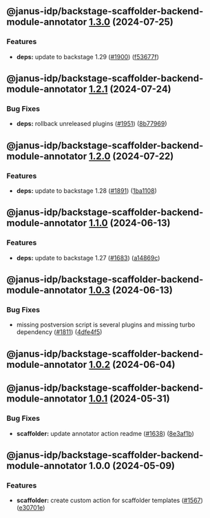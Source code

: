## @janus-idp/backstage-scaffolder-backend-module-annotator [1.3.0](https://github.com/janus-idp/backstage-plugins/compare/@janus-idp/backstage-scaffolder-backend-module-annotator@1.2.1...@janus-idp/backstage-scaffolder-backend-module-annotator@1.3.0) (2024-07-25)


### Features

* **deps:** update to backstage 1.29 ([#1900](https://github.com/janus-idp/backstage-plugins/issues/1900)) ([f53677f](https://github.com/janus-idp/backstage-plugins/commit/f53677fb02d6df43a9de98c43a9f101a6db76802))

## @janus-idp/backstage-scaffolder-backend-module-annotator [1.2.1](https://github.com/janus-idp/backstage-plugins/compare/@janus-idp/backstage-scaffolder-backend-module-annotator@1.2.0...@janus-idp/backstage-scaffolder-backend-module-annotator@1.2.1) (2024-07-24)


### Bug Fixes

* **deps:** rollback unreleased plugins ([#1951](https://github.com/janus-idp/backstage-plugins/issues/1951)) ([8b77969](https://github.com/janus-idp/backstage-plugins/commit/8b779694f02f8125587296305276b84cdfeeaebe))

## @janus-idp/backstage-scaffolder-backend-module-annotator [1.2.0](https://github.com/janus-idp/backstage-plugins/compare/@janus-idp/backstage-scaffolder-backend-module-annotator@1.1.0...@janus-idp/backstage-scaffolder-backend-module-annotator@1.2.0) (2024-07-22)


### Features

* **deps:** update to backstage 1.28 ([#1891](https://github.com/janus-idp/backstage-plugins/issues/1891)) ([1ba1108](https://github.com/janus-idp/backstage-plugins/commit/1ba11088e0de60e90d138944267b83600dc446e5))

## @janus-idp/backstage-scaffolder-backend-module-annotator [1.1.0](https://github.com/janus-idp/backstage-plugins/compare/@janus-idp/backstage-scaffolder-backend-module-annotator@1.0.3...@janus-idp/backstage-scaffolder-backend-module-annotator@1.1.0) (2024-06-13)


### Features

* **deps:** update to backstage 1.27 ([#1683](https://github.com/janus-idp/backstage-plugins/issues/1683)) ([a14869c](https://github.com/janus-idp/backstage-plugins/commit/a14869c3f4177049cb8d6552b36c3ffd17e7997d))

## @janus-idp/backstage-scaffolder-backend-module-annotator [1.0.3](https://github.com/janus-idp/backstage-plugins/compare/@janus-idp/backstage-scaffolder-backend-module-annotator@1.0.2...@janus-idp/backstage-scaffolder-backend-module-annotator@1.0.3) (2024-06-13)


### Bug Fixes

* missing postversion script is several plugins and missing turbo dependency ([#1811](https://github.com/janus-idp/backstage-plugins/issues/1811)) ([4dfe4f5](https://github.com/janus-idp/backstage-plugins/commit/4dfe4f533e21e79c928c66bfd68684243912be2c))

## @janus-idp/backstage-scaffolder-backend-module-annotator [1.0.2](https://github.com/janus-idp/backstage-plugins/compare/@janus-idp/backstage-scaffolder-backend-module-annotator@1.0.1...@janus-idp/backstage-scaffolder-backend-module-annotator@1.0.2) (2024-06-04)

## @janus-idp/backstage-scaffolder-backend-module-annotator [1.0.1](https://github.com/janus-idp/backstage-plugins/compare/@janus-idp/backstage-scaffolder-backend-module-annotator@1.0.0...@janus-idp/backstage-scaffolder-backend-module-annotator@1.0.1) (2024-05-31)


### Bug Fixes

* **scaffolder:** update annotator action readme ([#1638](https://github.com/janus-idp/backstage-plugins/issues/1638)) ([8e3af1b](https://github.com/janus-idp/backstage-plugins/commit/8e3af1b91b1cc874d4e867717eef1dc9eca592fc))

## @janus-idp/backstage-scaffolder-backend-module-annotator 1.0.0 (2024-05-09)


### Features

* **scaffolder:** create custom action for scaffolder templates ([#1567](https://github.com/janus-idp/backstage-plugins/issues/1567)) ([e30701e](https://github.com/janus-idp/backstage-plugins/commit/e30701ec9c0ba09ad56cbc23fb7f8a8cb9c561c9))
